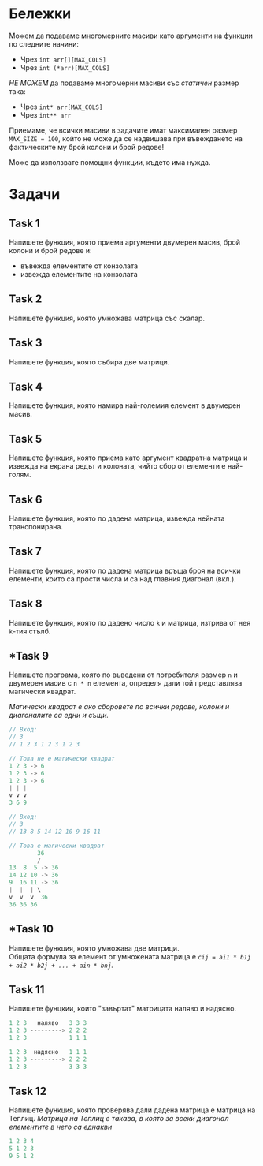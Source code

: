 # Бележки
Можем да подаваме многомерните масиви като аргументи на функции по следните начини:
- Чрез `int arr[][MAX_COLS]`   
- Чрез `int (*arr)[MAX_COLS]`

_НЕ МОЖЕМ_ да подаваме многомерни масиви със _статичен_ размер така:
- Чрез `int* arr[MAX_COLS]`
- Чрез `int** arr`

Приемаме, че всички масиви в задачите имат максимален размер `MAX_SIZE = 100`, който не може да се надвишава при въвеждането на фактическите му брой колони и брой редове!

Може да използвате помощни функции, където има нужда.

# Задачи
## Task 1
Напишете функция, която приема аргументи двумерен масив, брой колони и брой редове и:
- въвежда елементите от конзолата
- извежда елементите на конзолата

## Task 2
Напишете функция, която умножава матрица със скалар.

## Task 3
Напишете функция, която събира две матрици.

## Task 4
Напишете функция, която намира най-големия елемент в двумерен масив.

## Task 5
Напишете функция, която приема като аргумент квадратна матрица и извежда на екрана редът и колоната, чийто сбор от елементи е най-голям.

## Task 6
Напишете функция, която по дадена матрица, извежда нейната транспонирана.

## Task 7 
Напишете функция, която по дадена матрица връща броя на всички елементи, които са прости числа и са над главния диагонал (вкл.).

## Task 8
Напишете функция, която по дадено число `k` и матрица, изтрива от нея `k`-тия стълб.

## *Task 9
Напишете програма, която по въведени от потребителя размер `n` и двумерен масив с `n * n` елемента, определя дали той представлява магически квадрат. 

_Магически квадрат е ако сборовете по всички редове, колони и диагоналите са едни и същи._

```c++
// Вход: 
// 3 
// 1 2 3 1 2 3 1 2 3 

// Това не е магически квадрат
1 2 3 -> 6 
1 2 3 -> 6
1 2 3 -> 6
| | |
v v v
3 6 9  

// Вход: 
// 3
// 13 8 5 14 12 10 9 16 11

// Това е магически квадрат
        36
        /
13  8  5 -> 36
14 12 10 -> 36
9  16 11 -> 36
|  |  | \
v  v  v  36
36 36 36
```
## *Task 10
Напишете функция, която умножава две матрици.    
Общата формула за елемент от умножената матрица е _`cij = ai1 * b1j + ai2 * b2j + ... + ain * bnj`_.

## Task 11
Напишете фунцкии, които "завъртат" матрицата наляво и надясно.
```c++
1 2 3   наляво   3 3 3  
1 2 3 ---------> 2 2 2
1 2 3            1 1 1

1 2 3  надясно   1 1 1
1 2 3 ---------> 2 2 2
1 2 3            3 3 3
```

## Task 12
Напишете функция, която проверява дали дадена матрица е матрица на Теплиц. 
_Матрица на Теплиц е такава, в която за всеки диагонал елементите в него са еднакви_
```c++
1 2 3 4
5 1 2 3
9 5 1 2
```

